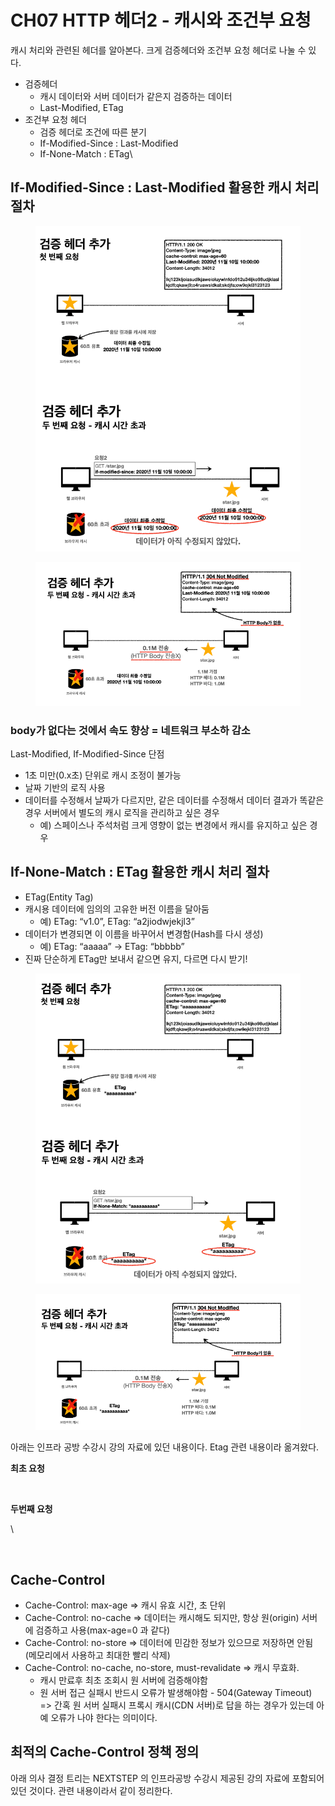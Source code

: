 # CH07 HTTP 헤더2 - 캐시와 조건부 요청

캐시 처리와 관련된 헤더를 알아본다. 크게 검증헤더와 조건부 요청 헤더로 나눌 수 있다.

* 검증헤더
  * 캐시 데이터와 서버 데이터가 같은지 검증하는 데이터
  * Last-Modified, ETag
* 조건부 요청 헤더
  * 검증 헤더로 조건에 따른 분기
  * If-Modified-Since : Last-Modified
  * If-None-Match : ETag\


## **If-Modified-Since : Last-Modified 활용한 캐시 처리 절차**

<figure><img src="../../.gitbook/assets/image (10).png" alt=""><figcaption></figcaption></figure>

<figure><img src="../../.gitbook/assets/image (12).png" alt=""><figcaption></figcaption></figure>

### **body가 없다는 것에서 속도 향상 = 네트워크 부소하 감소**

Last-Modified, If-Modified-Since 단점

* 1초 미만(0.x초) 단위로 캐시 조정이 불가능
* 날짜 기반의 로직 사용
* 데이터를 수정해서 날짜가 다르지만, 같은 데이터를 수정해서 데이터 결과가 똑같은 경우 서버에서 별도의 캐시 로직을 관리하고 싶은 경우
  * 예) 스페이스나 주석처럼 크게 영향이 없는 변경에서 캐시를 유지하고 싶은 경우



## **If-None-Match : ETag 활용한 캐시 처리 절차**

* ETag(Entity Tag)
* 캐시용 데이터에 임의의 고유한 버전 이름을 달아둠
  * 예) ETag: “v1.0”, ETag: “a2jiodwjekjl3”
* 데이터가 변경되면 이 이름을 바꾸어서 변경함(Hash를 다시 생성)
  * 예) ETag: “aaaaa” -> ETag: “bbbbb”
* 진짜 단순하게 ETag만 보내서 같으면 유지, 다르면 다시 받기!

<figure><img src="../../.gitbook/assets/image (88).png" alt=""><figcaption></figcaption></figure>

<figure><img src="../../.gitbook/assets/image (92).png" alt=""><figcaption></figcaption></figure>



아래는 인프라 공방 수강시 강의 자료에 있던 내용이다. Etag 관련 내용이라 옮겨왔다.

**최초 요청**

<figure><img src="https://nextstep-storage.s3.ap-northeast-2.amazonaws.com/4b0db36dbf0b498dac9866457d053030" alt=""><figcaption></figcaption></figure>

**두번째 요청**

\


<figure><img src="https://nextstep-storage.s3.ap-northeast-2.amazonaws.com/31006899bb5b498bac87b9c69d183f99" alt=""><figcaption></figcaption></figure>

## **Cache-Control**

* Cache-Control: max-age => 캐시 유효 시간, 초 단위
* Cache-Control: no-cache => 데이터는 캐시해도 되지만, 항상 원(origin) 서버에 검증하고 사용(max-age=0 과 같다)
* Cache-Control: no-store => 데이터에 민감한 정보가 있으므로 저장하면 안됨 (메모리에서 사용하고 최대한 빨리 삭제)
* Cache-Control: no-cache, no-store, must-revalidate => 캐시 무효화.
  * 캐시 만료후 최초 조회시 원 서버에 검증해야함
  * 원 서버 접근 실패시 반드시 오류가 발생해야함 - 504(Gateway Timeout) => 간혹 원 서버 실패시 프록시 캐시(CDN 서버)로 답을 하는 경우가 있는데 아예 오류가 나야 한다는 의미이다.

## 최적의 Cache-Control 정책 정의

아래 의사 결정 트리는 NEXTSTEP 의 인프라공방 수강시 제공된 강의 자료에 포함되어 있던 것이다. 관련 내용이라서 같이 정리한다.

<figure><img src="https://techcourse-storage.s3.ap-northeast-2.amazonaws.com/03d7194f009e43999c108da9ff94e718" alt=""><figcaption></figcaption></figure>
